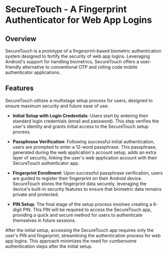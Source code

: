 # SecureTouch - A Fingerprint Authenticator for Web App Logins

## Overview
SecureTouch is a prototype of a fingerprint-based biometric authentication system designed to fortify the security of web app logins. Leveraging Android's support for handling biometrics, SecureTouch offers a user-friendly alternative to conventional OTP and rolling code mobile authenticator applications.

## Features
SecureTouch utilizes a multistage setup process for users, designed to ensure maximum security and future ease of use:

- **Initial Setup with Login Credentials**: Users start by entering their standard login credentials (email and password). This step verifies the user's identity and grants initial access to the SecureTouch setup process.
  
- **Passphrase Verification**: Following successful initial authentication, users are prompted to enter a 12-word passphrase. This passphrase, generated during the web application's account setup, adds an extra layer of security, linking the user's web application account with their SecureTouch authenticator app.
  
- **Fingerprint Enrollment**: Upon successful passphrase verification, users are guided to register their fingerprint on their Android device. SecureTouch stores the fingerprint data securely, leveraging the device's built-in security features to ensure that biometric data remains private and protected.
  
- **PIN Setup**: The final stage of the setup process involves creating a 6-digit PIN. This PIN will be required to access the SecureTouch app, providing a quick and secure method for users to authenticate themselves in future sessions.

After the initial setup, accessing the SecureTouch app requires only the user's PIN and fingerprint, streamlining the authentication process for web app logins. This approach minimizes the need for cumbersome authentication steps after the initial setup.
